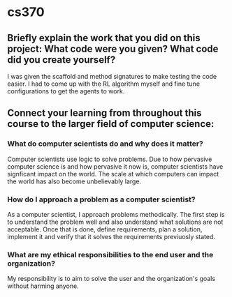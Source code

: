 # cs370

## Briefly explain the work that you did on this project: What code were you given? What code did you create yourself?
I was given the scaffold and method signatures to make testing the code easier. I had to come up with the RL algorithm myself and fine tune configurations to get the agents to work. 
## Connect your learning from throughout this course to the larger field of computer science:
### What do computer scientists do and why does it matter?
Computer scientists use logic to solve problems. Due to how pervasive computer science is and how pervasive it now is, computer scientists have signficant impact on the world. The scale at which computers can impact the world has also become unbelievably large.
### How do I approach a problem as a computer scientist?
As a computer scientist, I approach problems methodically. The first step is to understand the problem well and also understand what solutions are not acceptable. Once that is done, define requirements, plan a solution, implement it and verify that it solves the requirements previuosly stated.
### What are my ethical responsibilities to the end user and the organization?
My responsibility is to aim to solve the user and the organization's goals without harming anyone. 
